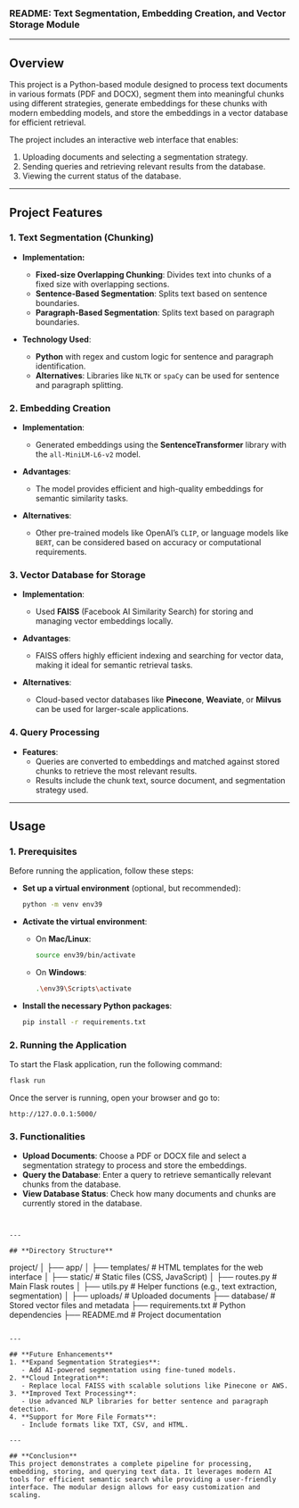 ### README: Text Segmentation, Embedding Creation, and Vector Storage Module

---

## **Overview**
This project is a Python-based module designed to process text documents in various formats (PDF and DOCX), segment them into meaningful chunks using different strategies, generate embeddings for these chunks with modern embedding models, and store the embeddings in a vector database for efficient retrieval.

The project includes an interactive web interface that enables:
1. Uploading documents and selecting a segmentation strategy.
2. Sending queries and retrieving relevant results from the database.
3. Viewing the current status of the database.

---

## **Project Features**

### **1. Text Segmentation (Chunking)**
- **Implementation:**
  - **Fixed-size Overlapping Chunking**: Divides text into chunks of a fixed size with overlapping sections.
  - **Sentence-Based Segmentation**: Splits text based on sentence boundaries.
  - **Paragraph-Based Segmentation**: Splits text based on paragraph boundaries.

- **Technology Used**: 
  - **Python** with regex and custom logic for sentence and paragraph identification.
  - **Alternatives**: Libraries like `NLTK` or `spaCy` can be used for sentence and paragraph splitting.

### **2. Embedding Creation**
- **Implementation**:
  - Generated embeddings using the **SentenceTransformer** library with the `all-MiniLM-L6-v2` model.

- **Advantages**:
  - The model provides efficient and high-quality embeddings for semantic similarity tasks.

- **Alternatives**:
  - Other pre-trained models like OpenAI’s `CLIP`, or language models like `BERT`, can be considered based on accuracy or computational requirements.

### **3. Vector Database for Storage**
- **Implementation**:
  - Used **FAISS** (Facebook AI Similarity Search) for storing and managing vector embeddings locally.

- **Advantages**:
  - FAISS offers highly efficient indexing and searching for vector data, making it ideal for semantic retrieval tasks.

- **Alternatives**:
  - Cloud-based vector databases like **Pinecone**, **Weaviate**, or **Milvus** can be used for larger-scale applications.

### **4. Query Processing**
- **Features**:
  - Queries are converted to embeddings and matched against stored chunks to retrieve the most relevant results.
  - Results include the chunk text, source document, and segmentation strategy used.

---
## **Usage**

### **1. Prerequisites**
Before running the application, follow these steps:

- **Set up a virtual environment** (optional, but recommended):
  ```bash
  python -m venv env39
  ```

- **Activate the virtual environment**:
  - On **Mac/Linux**:
    ```bash
    source env39/bin/activate
    ```
  - On **Windows**:
    ```bash
    .\env39\Scripts\activate
    ```

- **Install the necessary Python packages**:
  ```bash
  pip install -r requirements.txt
  ```

### **2. Running the Application**
To start the Flask application, run the following command:

```bash
flask run
```

Once the server is running, open your browser and go to:

```
http://127.0.0.1:5000/
```

### **3. Functionalities**
- **Upload Documents**: Choose a PDF or DOCX file and select a segmentation strategy to process and store the embeddings.
- **Query the Database**: Enter a query to retrieve semantically relevant chunks from the database.
- **View Database Status**: Check how many documents and chunks are currently stored in the database.
```


---

## **Directory Structure**
```
project/
│
├── app/
│   ├── templates/         # HTML templates for the web interface
│   ├── static/            # Static files (CSS, JavaScript)
│   ├── routes.py          # Main Flask routes
│   ├── utils.py           # Helper functions (e.g., text extraction, segmentation)
│
├── uploads/               # Uploaded documents
├── database/              # Stored vector files and metadata
├── requirements.txt       # Python dependencies
├── README.md              # Project documentation
```

---

## **Future Enhancements**
1. **Expand Segmentation Strategies**:
   - Add AI-powered segmentation using fine-tuned models.
2. **Cloud Integration**:
   - Replace local FAISS with scalable solutions like Pinecone or AWS.
3. **Improved Text Processing**:
   - Use advanced NLP libraries for better sentence and paragraph detection.
4. **Support for More File Formats**:
   - Include formats like TXT, CSV, and HTML.

---

## **Conclusion**
This project demonstrates a complete pipeline for processing, embedding, storing, and querying text data. It leverages modern AI tools for efficient semantic search while providing a user-friendly interface. The modular design allows for easy customization and scaling.